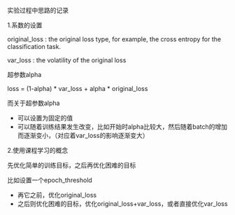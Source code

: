 实验过程中思路的记录

1.系数的设置

original_loss :  the original loss type, for example, the cross entropy for the classification task.

var_loss : the volatility of the original loss

超参数alpha

loss = (1-alpha) * var_loss + alpha * original_loss

而关于超参数alpha
- 可以设置为固定的值
- 可以随着训练结果发生改变，比如开始时alpha比较大，然后随着batch的增加而逐渐变小，（对应着var_loss的影响逐渐变大）


2.使用课程学习的概念

先优化简单的训练目标，之后再优化困难的目标

比如设置一个epoch_threshold
- 再它之前，优化original_loss
- 之后则优化困难的目标，优化original_loss+var_loss，或者直接优化var_loss